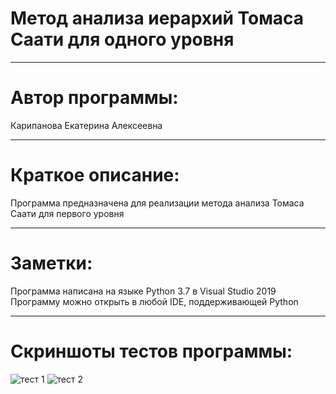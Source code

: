 # Метод анализа иерархий Томаса Саати для одного уровня 
____
# Автор программы:
Карипанова Екатерина Алексеевна 
____
# Краткое описание: 
Программа предназначена для реализации метода анализа Томаса Саати для первого уровня
____
# Заметки:
Программа написана на языке Python 3.7 в Visual Studio 2019 Программу можно открыть в любой IDE, поддерживающей Python
____
# Скриншоты тестов программы: 
![тест 1](https://sun9-west.userapi.com/sun9-52/s/v1/ig2/gf5NVcBmI5xw5N9NFwJgQNAv4BneUBYlMzuyPYLhb6n6apjHZ3pUrYbWAtav_vngQAsTJvzlk4eWkb0cJo8iaRbP.jpg?size=556x211&quality=96&type=album)
![тест 2](https://sun9-north.userapi.com/sun9-79/s/v1/ig2/3MSm5te3eeElxgVMWtQThuon7IdvgdHqe5uCOIMBu_5dPjA3iqeNqZb8Ir5DIgIWXJ_SUU-pWxKGARL6xN-jYNcb.jpg?size=633x280&quality=96&type=album)
